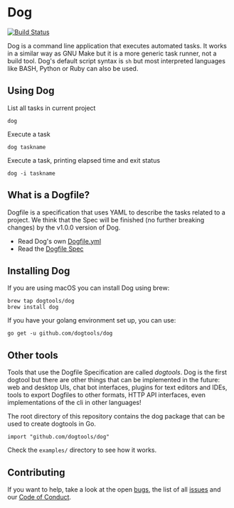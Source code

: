 # Dog

[![Build Status](https://travis-ci.org/dogtools/dog.svg?branch=master)](https://travis-ci.org/dogtools/dog)

Dog is a command line application that executes automated tasks. It works in a similar way as GNU Make but it is a more generic task runner, not a build tool. Dog's default script syntax is `sh` but most interpreted languages like BASH, Python or Ruby can also be used.

## Using Dog

List all tasks in current project

    dog

Execute a task

    dog taskname

Execute a task, printing elapsed time and exit status

    dog -i taskname

## What is a Dogfile?

Dogfile is a specification that uses YAML to describe the tasks related to a project. We think that the Spec will be finished (no further breaking changes) by the v1.0.0 version of Dog.

- Read Dog's own [Dogfile.yml][1]
- Read the [Dogfile Spec][2]

## Installing Dog

If you are using macOS you can install Dog using brew:

    brew tap dogtools/dog
    brew install dog

If you have your golang environment set up, you can use:

    go get -u github.com/dogtools/dog

## Other tools

Tools that use the Dogfile Specification are called *dogtools*. Dog is the first dogtool but there are other things that can be implemented in the future: web and desktop UIs, chat bot interfaces, plugins for text editors and IDEs, tools to export Dogfiles to other formats, HTTP API interfaces, even implementations of the cli in other languages!

The root directory of this repository contains the dog package that can be used to create dogtools in Go.

    import "github.com/dogtools/dog"

Check the `examples/` directory to see how it works.

## Contributing

If you want to help, take a look at the open [bugs][3], the list of all [issues][4] and our [Code of Conduct][5].

[1]: https://github.com/dogtools/dog/blob/master/Dogfile.yml
[2]: https://github.com/dogtools/dog/blob/master/DOGFILE_SPEC.md
[3]: https://github.com/dogtools/dog/issues?q=is%3Aissue+is%3Aopen+label%3Abug
[4]: https://github.com/dogtools/dog/issues
[5]: https://github.com/dogtools/dog/blob/master/CODE_OF_CONDUCT.md
